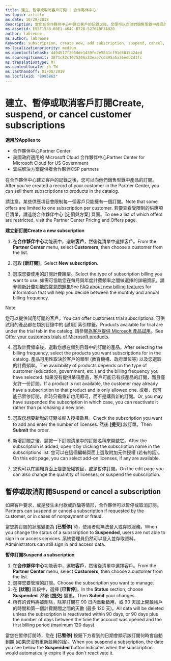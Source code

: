 ```yaml
---
title: 建立、暫停或取消客戶訂閱 | 合作夥伴中心
ms.topic: article
ms.date: 10/29/2018
description: 當您在合作夥伴中心中建立客戶的記錄之後，您便可以向他們銷售型錄中產品的訂閱。
ms.assetid: E95F1538-60E1-464C-B72B-52764BF3A820
author: labrenne
ms.author: labrenne
Keywords: subscription, create new, add subscription, suspend, cancel,
ms.localizationpriority: medium
ms.openlocfilehash: 4494517f295dde1439fe2e5831cf91d5012424ed
ms.sourcegitcommit: 3871c82c1075206a33eae7cd395a5a36edb2d1fc
ms.translationtype: MT
ms.contentlocale: zh-TW
ms.lasthandoff: 01/08/2019
ms.locfileid: "8995862"
---
```

# <a name="create-suspend-or-cancel-customer-subscriptions"></a><span data-ttu-id="86193-103">建立、暫停或取消客戶訂閱</span><span class="sxs-lookup"><span data-stu-id="86193-103">Create, suspend, or cancel customer subscriptions</span></span>

**<span data-ttu-id="86193-104">適用於</span><span class="sxs-lookup"><span data-stu-id="86193-104">Applies to</span></span>**

-  <span data-ttu-id="86193-105">合作夥伴中心</span><span class="sxs-lookup"><span data-stu-id="86193-105">Partner Center</span></span>
-  <span data-ttu-id="86193-106">美國政府適用的 Microsoft Cloud 合作夥伴中心</span><span class="sxs-lookup"><span data-stu-id="86193-106">Partner Center for Microsoft Cloud for US Government</span></span>
-  <span data-ttu-id="86193-107">雲端解決方案提供者合作夥伴</span><span class="sxs-lookup"><span data-stu-id="86193-107">CSP partners</span></span>

<span data-ttu-id="86193-108">在合作夥伴中心建立客戶的記錄之後，您可以向他們銷售型錄中產品的訂閱。</span><span class="sxs-lookup"><span data-stu-id="86193-108">After you've created a record of your customer in the Partner Center, you can sell them subscriptions to products in the catalog.</span></span>

<span data-ttu-id="86193-109">請注意，某些供應項目會限制每一個客戶只能擁有一個訂閱。</span><span class="sxs-lookup"><span data-stu-id="86193-109">Note that some offers are limited to one subscription per customer.</span></span> <span data-ttu-id="86193-110">若要查看受限制的供應項目清單，請造訪合作夥伴中心 [定價與方案] 頁面。</span><span class="sxs-lookup"><span data-stu-id="86193-110">To see a list of which offers are restricted, visit the Partner Center Pricing and Offers page.</span></span> 


**<span data-ttu-id="86193-111">建立新訂閱</span><span class="sxs-lookup"><span data-stu-id="86193-111">Create a new subscription</span></span>**

1. <span data-ttu-id="86193-112">在**合作夥伴中心**功能表中，選取**客戶**，然後從清單中選擇客戶。</span><span class="sxs-lookup"><span data-stu-id="86193-112">From the **Partner Center** menu, select **Customers**, then choose a customer from the list.</span></span>

2. <span data-ttu-id="86193-113">選取 **\[新訂閱\]**。</span><span class="sxs-lookup"><span data-stu-id="86193-113">Select **New subscription**.</span></span>

3. <span data-ttu-id="86193-114">選取您要使用的訂閱計費類型。</span><span class="sxs-lookup"><span data-stu-id="86193-114">Select the type of subscription billing you want to use.</span></span>  <span data-ttu-id="86193-115">如需可協助您在每月與年度計費頻率之間做選擇的詳細資訊，請參閱[新計費功能的常見問題集](faq-about-new-billing-features.md)</span><span class="sxs-lookup"><span data-stu-id="86193-115">See [FAQ about new billing features](faq-about-new-billing-features.md) for information that will help you decide between the monthly and annual billing frequency.</span></span>
 
>[!Note]
><span data-ttu-id="86193-116">您可以提供試用訂閱的客戶。</span><span class="sxs-lookup"><span data-stu-id="86193-116">You can offer customers trial subscriptions.</span></span> <span data-ttu-id="86193-117">可供試用的產品都在類別目錄中的 [試用] 索引標籤。</span><span class="sxs-lookup"><span data-stu-id="86193-117">Products available for trial are under the trial tab in the catalog.</span></span> <span data-ttu-id="86193-118">請參閱[為客戶提供 Microsoft 產品試用](offer-your-customers-trials-of-microsoft-products.md)。</span><span class="sxs-lookup"><span data-stu-id="86193-118">See [Offer your customers trials of Microsoft products](offer-your-customers-trials-of-microsoft-products.md).</span></span>

 
4. <span data-ttu-id="86193-119">選取計費頻率後，選取您想在類別目錄中的訂閱的產品。</span><span class="sxs-lookup"><span data-stu-id="86193-119">After selecting the billing frequency, select the products you want subscriptions for in the catalog.</span></span> <span data-ttu-id="86193-120">產品可用性取決於客戶的類型 (教育機構、政府單位等) 以及您選取的計費頻率。</span><span class="sxs-lookup"><span data-stu-id="86193-120">The availability of products depends on the type of customer (education, government, etc.) and the billing frequency you have selected.</span></span> <span data-ttu-id="86193-121">如果沒有提供某項產品，客戶可能已有該產品的訂閱，而且僅允許一份訂閱。</span><span class="sxs-lookup"><span data-stu-id="86193-121">If a product is not available, the customer may already have a subscription to that product and is only allowed one.</span></span> <span data-ttu-id="86193-122">或者，您可能已暫停訂閱，此時只需重新啟用即可，而不是購買新的訂閱。</span><span class="sxs-lookup"><span data-stu-id="86193-122">Or, you may have suspended the subscription in which case, you can reactivate it rather than purchasing a new one.</span></span>

5. <span data-ttu-id="86193-123">選取您想要新增的訂閱並輸入授權數目。</span><span class="sxs-lookup"><span data-stu-id="86193-123">Check the subscription you want to add and enter the number of licenses.</span></span> <span data-ttu-id="86193-124">然後 **\[提交\]** 該訂單。</span><span class="sxs-lookup"><span data-stu-id="86193-124">Then **Submit** the order.</span></span>

6. <span data-ttu-id="86193-125">新增訂閱之後，請按一下訂閱清單中的訂閱名稱來開啟它。</span><span class="sxs-lookup"><span data-stu-id="86193-125">After the subscription is added, open it by clicking the subscription name in the subscriptions list.</span></span> <span data-ttu-id="86193-126">您可以在這個編輯頁面上選取附加元件授權 (若有的話)。</span><span class="sxs-lookup"><span data-stu-id="86193-126">On this edit page, you can select add-on licenses, if any are available.</span></span>

7. <span data-ttu-id="86193-127">您也可以在編輯頁面上變更授權數目，或是暫停訂閱。</span><span class="sxs-lookup"><span data-stu-id="86193-127">On the edit page you can also change the quantity of licenses, or suspend the subscription.</span></span>

## <a name="suspend-or-cancel-a-subscription"></a><span data-ttu-id="86193-128">暫停或取消訂閱</span><span class="sxs-lookup"><span data-stu-id="86193-128">Suspend or cancel a subscription</span></span>

<span data-ttu-id="86193-129">如果客戶要求，或是發生未付款或詐騙等情形，合作夥伴可以暫停或取消訂閱。</span><span class="sxs-lookup"><span data-stu-id="86193-129">Partners can suspend or cancel a subscription if requested by the customer, or in cases of nonpayment or fraud.</span></span>

<span data-ttu-id="86193-130">當您將訂閱的狀態變更為 **\[已暫停\]** 時，使用者就無法登入或存取服務。</span><span class="sxs-lookup"><span data-stu-id="86193-130">When you change the status of a subscription to **Suspended**, users are not able to sign in or access services.</span></span> <span data-ttu-id="86193-131">系統管理員仍然可以登入並存取資料。</span><span class="sxs-lookup"><span data-stu-id="86193-131">Administrators can still sign in and access data.</span></span>

**<span data-ttu-id="86193-132">暫停訂閱</span><span class="sxs-lookup"><span data-stu-id="86193-132">Suspend a subscription</span></span>**

1.  <span data-ttu-id="86193-133">在**合作夥伴中心**功能表中，選取**客戶**，然後從清單中選擇客戶。</span><span class="sxs-lookup"><span data-stu-id="86193-133">From the **Partner Center** menu, select **Customers**, then choose a customer from the list.</span></span>
2.  <span data-ttu-id="86193-134">選擇您要管理的訂閱。</span><span class="sxs-lookup"><span data-stu-id="86193-134">Choose the subscription you want to manage.</span></span>
3.  <span data-ttu-id="86193-135">在 **\[狀態\]** 區段中，選擇 **\[已暫停\]**。</span><span class="sxs-lookup"><span data-stu-id="86193-135">In the **Status** section, choose **Suspended**.</span></span> <span data-ttu-id="86193-136">然後 **\[提交\]** 變更。</span><span class="sxs-lookup"><span data-stu-id="86193-136">Then **Submit** your changes.</span></span>
4.  <span data-ttu-id="86193-137">所有的資料將被刪除，除非訂閱在 90 日内重新啟用，或 90 天加上開啟帳戶的時間和第一個計費期間之間的天數 (最多 120 天)。</span><span class="sxs-lookup"><span data-stu-id="86193-137">All data will be deleted unless the subscription is reactivated within 90 days, or 90 days plus the number of days between the time the account was opened and the first billing period (maximum 120 days).</span></span>

<span data-ttu-id="86193-138">當您在暫停訂閱時，您在 **\[已暫停\]** 按鈕下方看到的日期會顯示該訂閱何時會自動到期 (如果您沒有重新啟用的話)。</span><span class="sxs-lookup"><span data-stu-id="86193-138">When you suspend a subscription, the date you see below the **Suspended** button indicates when the subscription would automatically expire if you don't reactivate it.</span></span> 




 



